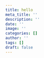 ```yaml
---
title: hello
meta_title: ''
description: ''
date: ''
image: ''
categories: []
author: ''
tags: []
draft: false
---
```

